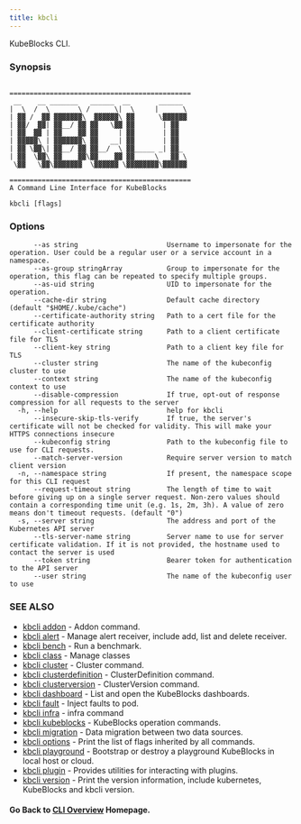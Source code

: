 ```yaml
---
title: kbcli
---
```


KubeBlocks CLI.

### Synopsis

```

=============================================
 __    __ _______   ______  __       ______ 
|  \  /  \       \ /      \|  \     |      \
| ▓▓ /  ▓▓ ▓▓▓▓▓▓▓\  ▓▓▓▓▓▓\ ▓▓      \▓▓▓▓▓▓
| ▓▓/  ▓▓| ▓▓__/ ▓▓ ▓▓   \▓▓ ▓▓       | ▓▓  
| ▓▓  ▓▓ | ▓▓    ▓▓ ▓▓     | ▓▓       | ▓▓  
| ▓▓▓▓▓\ | ▓▓▓▓▓▓▓\ ▓▓   __| ▓▓       | ▓▓  
| ▓▓ \▓▓\| ▓▓__/ ▓▓ ▓▓__/  \ ▓▓_____ _| ▓▓_ 
| ▓▓  \▓▓\ ▓▓    ▓▓\▓▓    ▓▓ ▓▓     \   ▓▓ \
 \▓▓   \▓▓\▓▓▓▓▓▓▓  \▓▓▓▓▓▓ \▓▓▓▓▓▓▓▓\▓▓▓▓▓▓

=============================================
A Command Line Interface for KubeBlocks
```

```
kbcli [flags]
```

### Options

```
      --as string                      Username to impersonate for the operation. User could be a regular user or a service account in a namespace.
      --as-group stringArray           Group to impersonate for the operation, this flag can be repeated to specify multiple groups.
      --as-uid string                  UID to impersonate for the operation.
      --cache-dir string               Default cache directory (default "$HOME/.kube/cache")
      --certificate-authority string   Path to a cert file for the certificate authority
      --client-certificate string      Path to a client certificate file for TLS
      --client-key string              Path to a client key file for TLS
      --cluster string                 The name of the kubeconfig cluster to use
      --context string                 The name of the kubeconfig context to use
      --disable-compression            If true, opt-out of response compression for all requests to the server
  -h, --help                           help for kbcli
      --insecure-skip-tls-verify       If true, the server's certificate will not be checked for validity. This will make your HTTPS connections insecure
      --kubeconfig string              Path to the kubeconfig file to use for CLI requests.
      --match-server-version           Require server version to match client version
  -n, --namespace string               If present, the namespace scope for this CLI request
      --request-timeout string         The length of time to wait before giving up on a single server request. Non-zero values should contain a corresponding time unit (e.g. 1s, 2m, 3h). A value of zero means don't timeout requests. (default "0")
  -s, --server string                  The address and port of the Kubernetes API server
      --tls-server-name string         Server name to use for server certificate validation. If it is not provided, the hostname used to contact the server is used
      --token string                   Bearer token for authentication to the API server
      --user string                    The name of the kubeconfig user to use
```

### SEE ALSO

* [kbcli addon](kbcli_addon.md)	 - Addon command.
* [kbcli alert](kbcli_alert.md)	 - Manage alert receiver, include add, list and delete receiver.
* [kbcli bench](kbcli_bench.md)	 - Run a benchmark.
* [kbcli class](kbcli_class.md)	 - Manage classes
* [kbcli cluster](kbcli_cluster.md)	 - Cluster command.
* [kbcli clusterdefinition](kbcli_clusterdefinition.md)	 - ClusterDefinition command.
* [kbcli clusterversion](kbcli_clusterversion.md)	 - ClusterVersion command.
* [kbcli dashboard](kbcli_dashboard.md)	 - List and open the KubeBlocks dashboards.
* [kbcli fault](kbcli_fault.md)	 - Inject faults to pod.
* [kbcli infra](kbcli_infra.md)	 - infra command
* [kbcli kubeblocks](kbcli_kubeblocks.md)	 - KubeBlocks operation commands.
* [kbcli migration](kbcli_migration.md)	 - Data migration between two data sources.
* [kbcli options](kbcli_options.md)	 - Print the list of flags inherited by all commands.
* [kbcli playground](kbcli_playground.md)	 - Bootstrap or destroy a playground KubeBlocks in local host or cloud.
* [kbcli plugin](kbcli_plugin.md)	 - Provides utilities for interacting with plugins.
* [kbcli version](kbcli_version.md)	 - Print the version information, include kubernetes, KubeBlocks and kbcli version.

#### Go Back to [CLI Overview](cli.md) Homepage.


